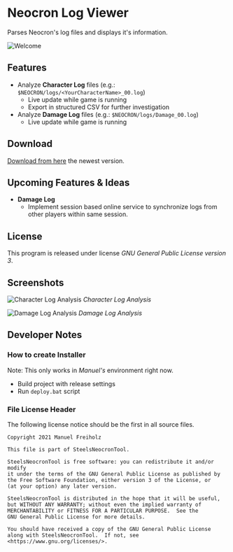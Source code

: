 # Neocron Log Viewer
Parses Neocron's log files and displays it's information.

![Welcome](docs/NeocronLogViewer-Welcome.png)

## Features
- Analyze __Character Log__ files (e.g.: `$NEOCRON/logs/<YourCharacterName>_00.log`)
  - Live update while game is running
  - Export in structured CSV for further investigation
- Analyze __Damage Log__ files (e.g.: `$NEOCRON/logs/Damage_00.log`)
  - Live update while game is running

## Download
[Download from here](https://github.com/mfreiholz/steels-neocron-tool/releases)
the newest version.

## Upcoming Features & Ideas
- __Damage Log__
  - Implement session based online service to synchronize logs from other players within same session.

## License
This program is released under license _GNU General Public License version 3_.

## Screenshots
![Character Log Analysis](docs/NeocronLogViewer-CharacterLog.png)
*Character Log Analysis*

![Damage Log Analysis](docs/NeocronLogViewer-DamageLog.png)
*Damage Log Analysis*

## Developer Notes

### How to create Installer
Note: This only works in _Manuel's_ environment right now.

- Build project with release settings
- Run `deploy.bat` script

### File License Header
The following license notice should be the first in all source files.
```
Copyright 2021 Manuel Freiholz

This file is part of SteelsNeocronTool.

SteelsNeocronTool is free software: you can redistribute it and/or modify
it under the terms of the GNU General Public License as published by
the Free Software Foundation, either version 3 of the License, or
(at your option) any later version.

SteelsNeocronTool is distributed in the hope that it will be useful,
but WITHOUT ANY WARRANTY; without even the implied warranty of
MERCHANTABILITY or FITNESS FOR A PARTICULAR PURPOSE.  See the
GNU General Public License for more details.

You should have received a copy of the GNU General Public License
along with SteelsNeocronTool.  If not, see <https://www.gnu.org/licenses/>.
```
